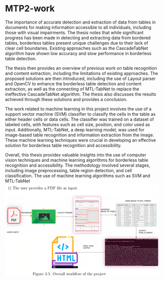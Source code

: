 # MTP2-work

The importance of accurate detection and extraction of data from tables in documents for making information accessible to all individuals, including those with visual impairments.
The thesis notes that while significant progress has been made in detecting and extracting data from bordered tables, borderless tables present unique challenges due to their lack of clear cell boundaries. 
Existing approaches such as the CascadeTabNet algorithm have shown low accuracy and slow performance in borderless table detection.

The thesis then provides an overview of previous work on table recognition and content extraction, including the limitations of existing approaches. The proposed solutions are then introduced, including the use of Layout parser and OpenCV to enhance the borderless table detection and content extraction, as well as the connecting of MTL-TabNet to replace the ineffective CascadeTabNet algorithm. 
The thesis also discusses the results achieved through these solutions and provides a conclusion.

The work related to machine learning in this project involves the use of a support vector machine (SVM) classifier to classify the cells in the table as either header cells or data cells. The classifier was trained on a dataset of labeled cells, with features such as cell size, position, and color used as input. Additionally, MTL-TabNet, a deep learning model, was used for image-based table recognition and information extraction from the image. These machine learning techniques were crucial in developing an effective solution for borderless table recognition and accessibility.

Overall, this thesis provides valuable insights into the use of computer vision techniques and machine learning algorithms for borderless table recognition and accessibility. The methodology involved several stages, including image preprocessing, table region detection, and cell classification. The use of machine learning algorithms such as SVM and MTL-TabNet
<img  alt="GIF" src="https://github.com/Laxman824/Laxman824/blob/main/Gifs/workflow.png?raw=true"  />
